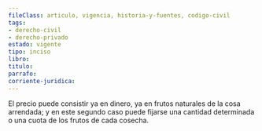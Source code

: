 ```yaml
---
fileClass: articulo, vigencia, historia-y-fuentes, codigo-civil
tags:
- derecho-civil
- derecho-privado
estado: vigente
tipo: inciso
libro:
titulo:
parrafo:
corriente-juridica:
---
```

El precio puede consistir ya en dinero, ya en frutos naturales de la cosa arrendada; y en este segundo caso puede fijarse una cantidad determinada o una cuota de los frutos de cada cosecha.